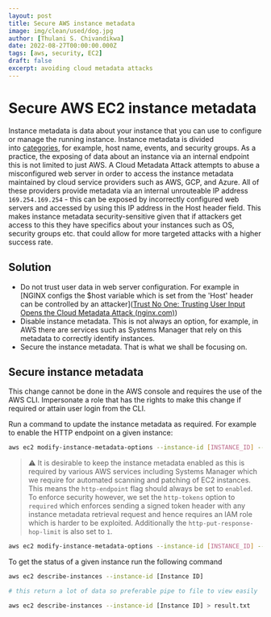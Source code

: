 ```yaml
---
layout: post
title: Secure AWS instance metadata
image: img/clean/used/dog.jpg
author: [Thulani S. Chivandikwa]
date: 2022-08-27T00:00:00.000Z
tags: [aws, security, EC2]
draft: false
excerpt: avoiding cloud metadata attacks
---
```


# Secure AWS EC2 instance metadata

Instance metadata is data about your instance that you can use to configure or manage the running instance. Instance metadata is divided into [categories](https://docs.aws.amazon.com/AWSEC2/latest/UserGuide/instancedata-data-categories.html), for example, host name, events, and security groups. As a practice, the exposing of data about an instance via an internal endpoint this is not limited to just AWS. A Cloud Metadata Attack attempts to abuse a misconfigured web server in order to access the instance metadata maintained by cloud service providers such as AWS, GCP, and Azure. All of these providers provide metadata via an internal unrouteable IP address `169.254.169.254` - this can be exposed by incorrectly configured web servers and accessed by using this IP address in the Host header field. This makes instance metadata security-sensitive given that if attackers get access to this they have specifics about your instances such as OS, security groups etc. that could allow for more targeted attacks with a higher success rate.

## Solution

-   Do not trust user data in web server configuration. For example in [NGINX configs the $host variable which is set from the 'Host' header can be controlled by an attacker]([Trust No One: Trusting User Input Opens the Cloud Metadata Attack (nginx.com)](https://www.nginx.com/blog/trust-no-one-perils-of-trusting-user-input/))
-   Disable instance metadata. This is not always an option, for example, in AWS there are services such as Systems Manager that rely on this metadata to correctly identify instances.
-   Secure the instance metadata. That is what we shall be focusing on.

## Secure instance metadata

This change cannot be done in the AWS console and requires the use of the AWS CLI. Impersonate a role that has the rights to make this change if required or attain user login from the CLI.

Run a command to update the instance metadata as required. For example to enable the HTTP endpoint on a given instance:

```bash
aws ec2 modify-instance-metadata-options --instance-id [INSTANCE_ID] --http-endpoint enabled
```

> ⚠️ It is desirable to keep the instance metadata enabled as this is required by various AWS services including Systems Manager which we require for automated scanning and patching of EC2 instances. This means the `http-endpoint` flag should always be set to `enabled`. To enforce security however, we set the `http-tokens` option to `required` which enforces sending a signed token header with any instance metadata retrieval request and hence requires an IAM role which is harder to be exploited. Additionally the `http-put-response-hop-limit` is also set to `1`.

```bash
aws ec2 modify-instance-metadata-options --instance-id [INSTANCE_ID] --http-endpoint enabled --http-tokens required --http-put-response-hop-limit 1
```

To get the status of a given instance run the following command

```bash
aws ec2 describe-instances --instance-id [Instance ID]

# this return a lot of data so preferable pipe to file to view easily

aws ec2 describe-instances --instance-id [Instance ID] > result.txt
```
